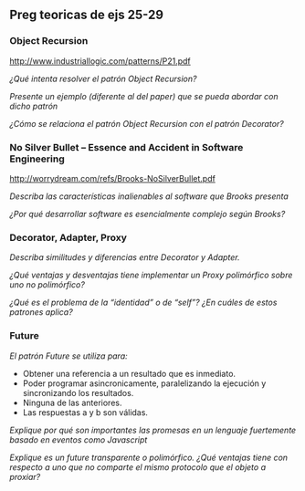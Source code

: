 ## Preg teoricas de ejs 25-29

### Object Recursion

http://www.industriallogic.com/patterns/P21.pdf

_¿Qué intenta resolver el patrón Object Recursion?_

_Presente un ejemplo (diferente al del paper) que se pueda abordar con dicho patrón_

_¿Cómo se relaciona el patrón Object Recursion con el patrón Decorator?_

### No Silver Bullet – Essence and Accident in Software Engineering

http://worrydream.com/refs/Brooks-NoSilverBullet.pdf

_Describa las características inalienables al software que Brooks presenta_

_¿Por qué desarrollar software es esencialmente complejo según Brooks?_

### Decorator, Adapter, Proxy

_Describa similitudes y diferencias entre Decorator y Adapter._

_¿Qué ventajas y desventajas tiene implementar un Proxy polimórfico sobre uno no polimórfico?_

_¿Qué es el problema de la “identidad” o de “self”? ¿En cuáles de estos patrones aplica?_

### Future

_El patrón Future se utiliza para:_
* Obtener una referencia a un resultado que es inmediato.
* Poder programar asincronicamente, paralelizando la ejecución y sincronizando los resultados.
* Ninguna de las anteriores.
* Las respuestas a y b son válidas.

_Explique por qué son importantes las promesas en un lenguaje fuertemente basado en eventos como Javascript_

_Explique es un future transparente o polimórfico. ¿Qué ventajas tiene con respecto a uno que no comparte el mismo protocolo que el objeto a proxiar?_
